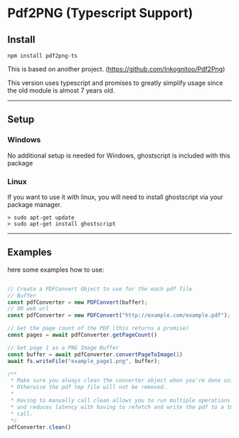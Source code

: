 # Pdf2PNG (Typescript Support)


## Install
```
npm install pdf2png-ts
```


This is based on another project. (https://github.com/Inkognitoo/Pdf2Png)

This version uses typescript and promises to greatly simplify usage since the old module is almost 7 years old.

---
## Setup
### Windows
No additional setup is needed for Windows, ghostscript is included with this package

### Linux
If you want to use it with linux, you will need to install ghostscript via your package manager.
~~~
> sudo apt-get update
> sudo apt-get install ghostscript
~~~

---
## Examples
here some examples how to use:

```typescript

// Create a PDFConvert Object to use for the each pdf file
// Buffer
const pdfConverter = new PDFConvert(buffer);
// OR web url
const pdfConverter = new PDFConvert("http://example.com/example.pdf");

// Get the page count of the PDF (this returns a promise)
const pages = await pdfConverter.getPageCount()

// Get page 1 as a PNG Image Buffer
const buffer = await pdfConverter.convertPageToImage(1)
await fs.writeFile("example_page1.png", buffer);

/**
 * Make sure you always clean the converter object when you're done using it, 
 * Otherwise the pdf tmp file will not be removed.
 * 
 * Having to manually call clean allows you to run multiple operations on the same tmp file
 * and reduces latency with having to refetch and write the pdf to a tmp location on every
 * call.
 */
pdfConverter.clean()

```
